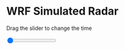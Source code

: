 <h1>WRF Simulated Radar</h1>
<p>Drag the slider to change the time</p>

<div class="slidecontainer">
<input oninput='setImage(this)' class="slider" type="range" min="0" max="49" value="0" step="1" />
<img id='img'/>
</div>

<script>
var img = document.getElementById('img');
var img_array = ['/assets/images/wrf/rf_wrfout_d01_2020-02-21_12:00:00.png',
'/assets/images/wrf/rf_wrfout_d01_2020-02-21_13:00:00.png',
'/assets/images/wrf/rf_wrfout_d01_2020-02-21_14:00:00.png',
'/assets/images/wrf/rf_wrfout_d01_2020-02-21_15:00:00.png',
'/assets/images/wrf/rf_wrfout_d01_2020-02-21_16:00:00.png',
'/assets/images/wrf/rf_wrfout_d01_2020-02-21_17:00:00.png',
'/assets/images/wrf/rf_wrfout_d01_2020-02-21_18:00:00.png',
'/assets/images/wrf/rf_wrfout_d01_2020-02-21_19:00:00.png',
'/assets/images/wrf/rf_wrfout_d01_2020-02-21_20:00:00.png',
'/assets/images/wrf/rf_wrfout_d01_2020-02-21_21:00:00.png',
'/assets/images/wrf/rf_wrfout_d01_2020-02-21_22:00:00.png',
'/assets/images/wrf/rf_wrfout_d01_2020-02-21_23:00:00.png',
'/assets/images/wrf/rf_wrfout_d01_2020-02-22_00:00:00.png',
'/assets/images/wrf/rf_wrfout_d01_2020-02-22_01:00:00.png',
'/assets/images/wrf/rf_wrfout_d01_2020-02-22_02:00:00.png',
'/assets/images/wrf/rf_wrfout_d01_2020-02-22_03:00:00.png',
'/assets/images/wrf/rf_wrfout_d01_2020-02-22_04:00:00.png',
'/assets/images/wrf/rf_wrfout_d01_2020-02-22_05:00:00.png',
'/assets/images/wrf/rf_wrfout_d01_2020-02-22_06:00:00.png',
'/assets/images/wrf/rf_wrfout_d01_2020-02-22_07:00:00.png',
'/assets/images/wrf/rf_wrfout_d01_2020-02-22_08:00:00.png',
'/assets/images/wrf/rf_wrfout_d01_2020-02-22_09:00:00.png',
'/assets/images/wrf/rf_wrfout_d01_2020-02-22_10:00:00.png',
'/assets/images/wrf/rf_wrfout_d01_2020-02-22_11:00:00.png',
'/assets/images/wrf/rf_wrfout_d01_2020-02-22_12:00:00.png',
'/assets/images/wrf/rf_wrfout_d01_2020-02-22_13:00:00.png',
'/assets/images/wrf/rf_wrfout_d01_2020-02-22_14:00:00.png',
'/assets/images/wrf/rf_wrfout_d01_2020-02-22_15:00:00.png',
'/assets/images/wrf/rf_wrfout_d01_2020-02-22_16:00:00.png',
'/assets/images/wrf/rf_wrfout_d01_2020-02-22_17:00:00.png',
'/assets/images/wrf/rf_wrfout_d01_2020-02-22_18:00:00.png',
'/assets/images/wrf/rf_wrfout_d01_2020-02-22_19:00:00.png',
'/assets/images/wrf/rf_wrfout_d01_2020-02-22_20:00:00.png',
'/assets/images/wrf/rf_wrfout_d01_2020-02-22_21:00:00.png',
'/assets/images/wrf/rf_wrfout_d01_2020-02-22_22:00:00.png',
'/assets/images/wrf/rf_wrfout_d01_2020-02-22_23:00:00.png',
'/assets/images/wrf/rf_wrfout_d01_2020-02-23_00:00:00.png',
'/assets/images/wrf/rf_wrfout_d01_2020-02-23_01:00:00.png',
'/assets/images/wrf/rf_wrfout_d01_2020-02-23_02:00:00.png',
'/assets/images/wrf/rf_wrfout_d01_2020-02-23_03:00:00.png',
'/assets/images/wrf/rf_wrfout_d01_2020-02-23_04:00:00.png',
'/assets/images/wrf/rf_wrfout_d01_2020-02-23_05:00:00.png',
'/assets/images/wrf/rf_wrfout_d01_2020-02-23_06:00:00.png',
'/assets/images/wrf/rf_wrfout_d01_2020-02-23_07:00:00.png',
'/assets/images/wrf/rf_wrfout_d01_2020-02-23_08:00:00.png',
'/assets/images/wrf/rf_wrfout_d01_2020-02-23_09:00:00.png',
'/assets/images/wrf/rf_wrfout_d01_2020-02-23_10:00:00.png',
'/assets/images/wrf/rf_wrfout_d01_2020-02-23_11:00:00.png',
'/assets/images/wrf/rf_wrfout_d01_2020-02-23_12:00:00.png',];
function setImage(obj)
{
        var value = obj.value;
        img.src = img_array[value];

}
</script>
